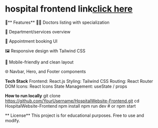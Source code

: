 # hospital frontend link[click here](https://hospitalfrontend-lemon.vercel.app/)

🚀** Features**
🧑‍⚕️ Doctors listing with specialization

🏥 Department/services overview

📅 Appointment booking UI

🖼️ Responsive design with Tailwind CSS

📱 Mobile-friendly and clean layout

🌐 Navbar, Hero, and Footer components


**Tech Stack**
Frontend: React.js
Styling: Tailwind CSS
Routing: React Router DOM
Icons: React Icons
State Management: useState / props

**How to run locally**
git clone https://github.com/YourUsername/HospitalWebsite-Frontend.git
cd HospitalWebsite-Frontend
npm install
npm run dev  # or npm start

** License**
This project is for educational purposes. Free to use and modify.




